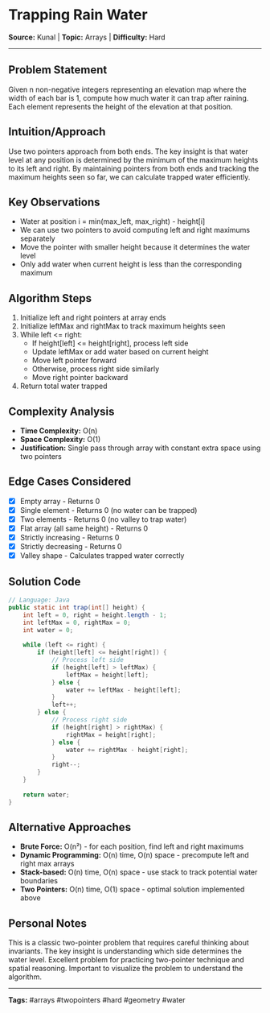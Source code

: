 # Trapping Rain Water

**Source:** Kunal | **Topic:** Arrays | **Difficulty:** Hard  

---

## Problem Statement
Given n non-negative integers representing an elevation map where the width of each bar is 1, compute how much water it can trap after raining. Each element represents the height of the elevation at that position.

## Intuition/Approach
Use two pointers approach from both ends. The key insight is that water level at any position is determined by the minimum of the maximum heights to its left and right. By maintaining pointers from both ends and tracking the maximum heights seen so far, we can calculate trapped water efficiently.

## Key Observations
- Water at position i = min(max_left, max_right) - height[i]
- We can use two pointers to avoid computing left and right maximums separately
- Move the pointer with smaller height because it determines the water level
- Only add water when current height is less than the corresponding maximum

## Algorithm Steps
1. Initialize left and right pointers at array ends
2. Initialize leftMax and rightMax to track maximum heights seen
3. While left <= right:
   - If height[left] <= height[right], process left side
   - Update leftMax or add water based on current height
   - Move left pointer forward
   - Otherwise, process right side similarly
   - Move right pointer backward
4. Return total water trapped

## Complexity Analysis
- **Time Complexity:** O(n)
- **Space Complexity:** O(1)
- **Justification:** Single pass through array with constant extra space using two pointers

## Edge Cases Considered
- [x] Empty array - Returns 0
- [x] Single element - Returns 0 (no water can be trapped)
- [x] Two elements - Returns 0 (no valley to trap water)
- [x] Flat array (all same height) - Returns 0
- [x] Strictly increasing - Returns 0
- [x] Strictly decreasing - Returns 0
- [x] Valley shape - Calculates trapped water correctly

## Solution Code

```java
// Language: Java
public static int trap(int[] height) {
    int left = 0, right = height.length - 1;
    int leftMax = 0, rightMax = 0;
    int water = 0;
    
    while (left <= right) {
        if (height[left] <= height[right]) {
            // Process left side
            if (height[left] > leftMax) {
                leftMax = height[left];
            } else {
                water += leftMax - height[left];
            }
            left++;
        } else {
            // Process right side
            if (height[right] > rightMax) {
                rightMax = height[right];
            } else {
                water += rightMax - height[right];
            }
            right--;
        }
    }
    
    return water;
}
```

## Alternative Approaches
- **Brute Force:** O(n²) - for each position, find left and right maximums
- **Dynamic Programming:** O(n) time, O(n) space - precompute left and right max arrays
- **Stack-based:** O(n) time, O(n) space - use stack to track potential water boundaries
- **Two Pointers:** O(n) time, O(1) space - optimal solution implemented above

## Personal Notes
This is a classic two-pointer problem that requires careful thinking about invariants. The key insight is understanding which side determines the water level. Excellent problem for practicing two-pointer technique and spatial reasoning. Important to visualize the problem to understand the algorithm.

---
**Tags:** #arrays #twopointers #hard #geometry #water
